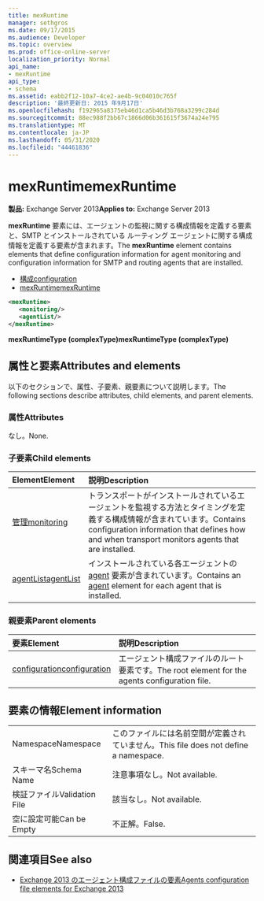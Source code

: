 ```yaml
---
title: mexRuntime
manager: sethgros
ms.date: 09/17/2015
ms.audience: Developer
ms.topic: overview
ms.prod: office-online-server
localization_priority: Normal
api_name:
- mexRuntime
api_type:
- schema
ms.assetid: eabb2f12-10a7-4ce2-ae4b-9c04010c765f
description: '最終更新日: 2015 年9月17日'
ms.openlocfilehash: f192965a8375eb46d1ca5b46d3b768a3299c284d
ms.sourcegitcommit: 88ec988f2bb67c1866d06b361615f3674a24e795
ms.translationtype: MT
ms.contentlocale: ja-JP
ms.lasthandoff: 05/31/2020
ms.locfileid: "44461836"
---
```

# <a name="mexruntime"></a><span data-ttu-id="f383f-103">mexRuntime</span><span class="sxs-lookup"><span data-stu-id="f383f-103">mexRuntime</span></span>
  
<span data-ttu-id="f383f-104">**製品:** Exchange Server 2013</span><span class="sxs-lookup"><span data-stu-id="f383f-104">**Applies to:** Exchange Server 2013</span></span>
  
<span data-ttu-id="f383f-105">**mexRuntime** 要素には、エージェントの監視に関する構成情報を定義する要素と、SMTP とインストールされている ルーティング エージェントに関する構成情報を定義する要素が含まれます。</span><span class="sxs-lookup"><span data-stu-id="f383f-105">The **mexRuntime** element contains elements that define configuration information for agent monitoring and configuration information for SMTP and routing agents that are installed.</span></span> 
  
- [<span data-ttu-id="f383f-106">構成</span><span class="sxs-lookup"><span data-stu-id="f383f-106">configuration</span></span>](configuration.md)  
- [<span data-ttu-id="f383f-107">mexRuntime</span><span class="sxs-lookup"><span data-stu-id="f383f-107">mexRuntime</span></span>](mexruntime.md)
  
```XML
<mexRuntime>
   <monitoring/>
   <agentList/>
</mexRuntime>
```

<span data-ttu-id="f383f-108">**mexRuntimeType (complexType)**</span><span class="sxs-lookup"><span data-stu-id="f383f-108">**mexRuntimeType (complexType)**</span></span>

## <a name="attributes-and-elements"></a><span data-ttu-id="f383f-109">属性と要素</span><span class="sxs-lookup"><span data-stu-id="f383f-109">Attributes and elements</span></span>

<span data-ttu-id="f383f-110">以下のセクションで、属性、子要素、親要素について説明します。</span><span class="sxs-lookup"><span data-stu-id="f383f-110">The following sections describe attributes, child elements, and parent elements.</span></span>
  
### <a name="attributes"></a><span data-ttu-id="f383f-111">属性</span><span class="sxs-lookup"><span data-stu-id="f383f-111">Attributes</span></span>

<span data-ttu-id="f383f-112">なし。</span><span class="sxs-lookup"><span data-stu-id="f383f-112">None.</span></span>
  
### <a name="child-elements"></a><span data-ttu-id="f383f-113">子要素</span><span class="sxs-lookup"><span data-stu-id="f383f-113">Child elements</span></span>

|<span data-ttu-id="f383f-114">**Element**</span><span class="sxs-lookup"><span data-stu-id="f383f-114">**Element**</span></span>|<span data-ttu-id="f383f-115">**説明**</span><span class="sxs-lookup"><span data-stu-id="f383f-115">**Description**</span></span>|
|:-----|:-----|
|[<span data-ttu-id="f383f-116">管理</span><span class="sxs-lookup"><span data-stu-id="f383f-116">monitoring</span></span>](monitoring.md) <br/> |<span data-ttu-id="f383f-117">トランスポートがインストールされているエージェントを監視する方法とタイミングを定義する構成情報が含まれています。</span><span class="sxs-lookup"><span data-stu-id="f383f-117">Contains configuration information that defines how and when transport monitors agents that are installed.</span></span>  <br/> |
|[<span data-ttu-id="f383f-118">agentList</span><span class="sxs-lookup"><span data-stu-id="f383f-118">agentList</span></span>](agentlist.md) <br/> |<span data-ttu-id="f383f-119">インストールされている各エージェントの [agent](agent.md) 要素が含まれています。</span><span class="sxs-lookup"><span data-stu-id="f383f-119">Contains an [agent](agent.md) element for each agent that is installed.</span></span>  <br/> |
   
### <a name="parent-elements"></a><span data-ttu-id="f383f-120">親要素</span><span class="sxs-lookup"><span data-stu-id="f383f-120">Parent elements</span></span>

|<span data-ttu-id="f383f-121">**要素**</span><span class="sxs-lookup"><span data-stu-id="f383f-121">**Element**</span></span>|<span data-ttu-id="f383f-122">**説明**</span><span class="sxs-lookup"><span data-stu-id="f383f-122">**Description**</span></span>|
|:-----|:-----|
|[<span data-ttu-id="f383f-123">configuration</span><span class="sxs-lookup"><span data-stu-id="f383f-123">configuration</span></span>](configuration.md) <br/> |<span data-ttu-id="f383f-124">エージェント構成ファイルのルート要素です。</span><span class="sxs-lookup"><span data-stu-id="f383f-124">The root element for the agents configuration file.</span></span>  <br/> |
   
## <a name="element-information"></a><span data-ttu-id="f383f-125">要素の情報</span><span class="sxs-lookup"><span data-stu-id="f383f-125">Element information</span></span>

|||
|:-----|:-----|
|<span data-ttu-id="f383f-126">Namespace</span><span class="sxs-lookup"><span data-stu-id="f383f-126">Namespace</span></span>  <br/> |<span data-ttu-id="f383f-127">このファイルには名前空間が定義されていません。</span><span class="sxs-lookup"><span data-stu-id="f383f-127">This file does not define a namespace.</span></span>  <br/> |
|<span data-ttu-id="f383f-128">スキーマ名</span><span class="sxs-lookup"><span data-stu-id="f383f-128">Schema Name</span></span>  <br/> |<span data-ttu-id="f383f-129">注意事項なし。</span><span class="sxs-lookup"><span data-stu-id="f383f-129">Not available.</span></span>  <br/> |
|<span data-ttu-id="f383f-130">検証ファイル</span><span class="sxs-lookup"><span data-stu-id="f383f-130">Validation File</span></span>  <br/> |<span data-ttu-id="f383f-131">該当なし。</span><span class="sxs-lookup"><span data-stu-id="f383f-131">Not available.</span></span>  <br/> |
|<span data-ttu-id="f383f-132">空に設定可能</span><span class="sxs-lookup"><span data-stu-id="f383f-132">Can be Empty</span></span>  <br/> |<span data-ttu-id="f383f-133">不正解。</span><span class="sxs-lookup"><span data-stu-id="f383f-133">False.</span></span>  <br/> |
   
## <a name="see-also"></a><span data-ttu-id="f383f-134">関連項目</span><span class="sxs-lookup"><span data-stu-id="f383f-134">See also</span></span>

- [<span data-ttu-id="f383f-135">Exchange 2013 のエージェント構成ファイルの要素</span><span class="sxs-lookup"><span data-stu-id="f383f-135">Agents configuration file elements for Exchange 2013</span></span>](agents-configuration-file-elements-for-exchange-2013.md)

